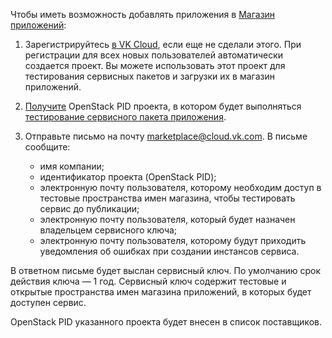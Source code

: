 Чтобы иметь возможность добавлять приложения в [Магазин приложений](https://cloud.vk.com/docs/ru/applications-and-services/marketplace):

1. Зарегистрируйтесь [в VK Cloud](/ru/intro/onboarding/account), если еще не сделали этого. При регистрации для всех новых пользователей автоматически создается проект. Вы можете использовать этот проект для тестирования сервисных пакетов и загрузки их в магазин приложений.
1. [Получите](https://cloud.vk.com/docs/tools-for-using-services/api/rest-api/endpoints#poluchenie_project_id) OpenStack PID проекта, в котором будет выполняться [тестирование сервисного пакета приложения](/ru/tools-for-using-services/vendor-account/manage-apps/ibservice_add/ibservice_upload/ibservice_upload_localtest).
1. Отправьте письмо на почту [marketplace@cloud.vk.com](mailto:marketplace@cloud.vk.com). В письме сообщите: 

    - имя компании;
    - идентификатор проекта (OpenStack PID);
    - электронную почту пользователя, которому необходим доступ в тестовые пространства имен магазина, чтобы тестировать сервис до публикации;
    - электронную почту пользователя, который будет назначен владельцем сервисного ключа;
    - электронную почту пользователя, которому будут приходить уведомления об ошибках при создании инстансов сервиса.

В ответном письме будет выслан сервисный ключ. По умолчанию срок действия ключа — 1 год. Сервисный ключ содержит тестовые и открытые пространства имен магазина приложений, в которых будет доступен сервис.

OpenStack PID указанного проекта будет внесен в список поставщиков.
